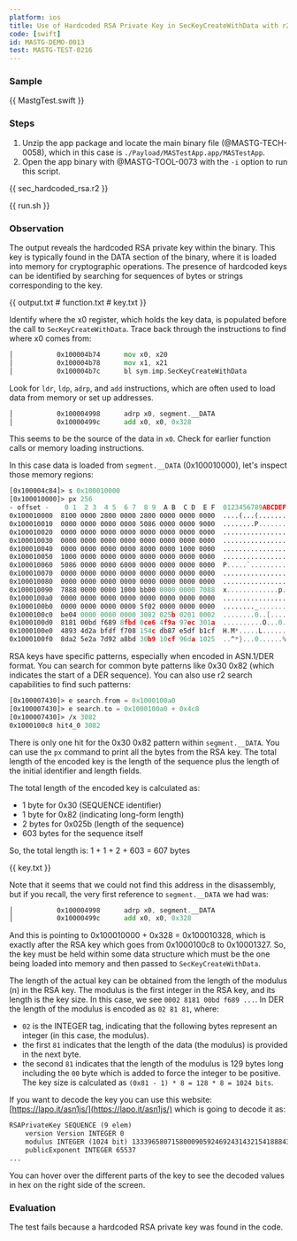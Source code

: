 ```yaml
---
platform: ios
title: Use of Hardcoded RSA Private Key in SecKeyCreateWithData with r2
code: [swift]
id: MASTG-DEMO-0013
test: MASTG-TEST-0216
---
```


### Sample

{{ MastgTest.swift }}

### Steps

1. Unzip the app package and locate the main binary file (@MASTG-TECH-0058), which in this case is `./Payload/MASTestApp.app/MASTestApp`.
2. Open the app binary with @MASTG-TOOL-0073 with the `-i` option to run this script.

{{ sec_hardcoded_rsa.r2 }}

{{ run.sh }}

### Observation

The output reveals the hardcoded RSA private key within the binary. This key is typically found in the DATA section of the binary, where it is loaded into memory for cryptographic operations. The presence of hardcoded keys can be identified by searching for sequences of bytes or strings corresponding to the key.

{{ output.txt # function.txt # key.txt }}

Identify where the x0 register, which holds the key data, is populated before the call to `SecKeyCreateWithData`. Trace back through the instructions to find where x0 comes from:

```asm
│           0x100004b74      mov x0, x20
│           0x100004b78      mov x1, x21
│           0x100004b7c      bl sym.imp.SecKeyCreateWithData
```

Look for `ldr`, `ldp`, `adrp`, and `add` instructions, which are often used to load data from memory or set up addresses.

```asm
│           0x100004998      adrp x0, segment.__DATA                   ; 0x100010000
│           0x10000499c      add x0, x0, 0x328                         ; int64_t arg1
```

This seems to be the source of the data in `x0`. Check for earlier function calls or memory loading instructions.

In this case data is loaded from `segment.__DATA` (0x100010000), let's inspect those memory regions:

```asm
[0x100004c84]> s 0x100010000
[0x100010000]> px 256
- offset -    0 1  2 3  4 5  6 7  8 9  A B  C D  E F  0123456789ABCDEF
0x100010000  8100 0000 2800 0000 2800 0000 0000 0000  ....(...(.......
0x100010010  0000 0000 0000 0000 5086 0000 0000 9000  ........P.......
0x100010020  0000 0000 0000 0000 0000 0000 0000 0000  ................
0x100010030  0000 0000 0000 0000 0000 0000 0000 0000  ................
0x100010040  0000 0000 0000 0000 8000 0000 1000 0000  ................
0x100010050  1000 0000 0000 0000 0000 0000 0000 0000  ................
0x100010060  5086 0000 0000 6000 0000 0000 0000 0000  P.....`.........
0x100010070  0000 0000 0000 0000 0000 0000 0000 0000  ................
0x100010080  0000 0000 0000 0000 0000 0000 0000 0000  ................
0x100010090  7888 0000 0000 1000 bb00 0000 0000 7088  x.............p.
0x1000100a0  0000 0000 0000 0000 0000 0000 0000 0000  ................
0x1000100b0  0000 0000 0000 0000 5f02 0000 0000 0000  ........_.......
0x1000100c0  be04 0000 0000 0000 3082 025b 0201 0002  ........0..[....
0x1000100d0  8181 00bd f689 8fbd 0ce6 4f9a 97ec 301a  ..........O...0.
0x1000100e0  4893 4d2a bfdf f708 154c db87 e5df b1cf  H.M*.....L......
0x1000100f0  8da2 5e2a 7d92 a8bd 30b9 10cf 96da 1025  ..^*}...0......%
```

RSA keys have specific patterns, especially when encoded in ASN.1/DER format. You can search for common byte patterns like 0x30 0x82 (which indicates the start of a DER sequence). You can also use r2 search capabilities to find such patterns:

```asm
[0x100007430]> e search.from = 0x1000100a0
[0x100007430]> e search.to = 0x1000100a0 + 0x4c8
[0x100007430]> /x 3082
0x1000100c8 hit4_0 3082
```

There is only one hit for the 0x30 0x82 pattern within `segment.__DATA`. You can use the `px` command to print all the bytes from the RSA key. The total length of the encoded key is the length of the sequence plus the length of the initial identifier and length fields.

The total length of the encoded key is calculated as:

- 1 byte for 0x30 (SEQUENCE identifier)
- 1 byte for 0x82 (indicating long-form length)
- 2 bytes for 0x025b (length of the sequence)
- 603 bytes for the sequence itself

So, the total length is: 1 + 1 + 2 + 603 = 607 bytes

{{ key.txt }}

Note that it seems that we could not find this address in the disassembly, but if you recall, the very first reference to `segment.__DATA` we had was:

```asm
│           0x100004998      adrp x0, segment.__DATA                   ; 0x100010000
│           0x10000499c      add x0, x0, 0x328                         ; int64_t arg1
```

And this is pointing to 0x100010000 + 0x328 = 0x100010328, which is exactly after the RSA key which goes from 0x1000100c8 to 0x10001327. So, the key must be held within some data structure which must be the one being loaded into memory and then passed to `SecKeyCreateWithData`.

The length of the actual key can be obtained from the length of the modulus (n) in the RSA key. The modulus is the first integer in the RSA key, and its length is the key size. In this case, we see `0002 8181 00bd f689 ...`. In DER the length of the modulus is encoded as `02 81 81`, where:

- `02` is the INTEGER tag, indicating that the following bytes represent an integer (in this case, the modulus).
- the first `81` indicates that the length of the data (the modulus) is provided in the next byte.
- the second `81` indicates that the length of the modulus is 129 bytes long including the `00` byte which is added to force the integer to be positive. The key size is calculated as `(0x81 - 1) * 8 = 128 * 8 = 1024 bits`.

If you want to decode the key you can use this website: [https://lapo.it/asn1js/](https://lapo.it/asn1js/) which is going to decode it as:

```txt
RSAPrivateKey SEQUENCE (9 elem)
    version Version INTEGER 0
    modulus INTEGER (1024 bit) 133396580715800090592469243143215418884374307199930301828108855519157…
    publicExponent INTEGER 65537
...
```

You can hover over the different parts of the key to see the decoded values in hex on the right side of the screen.

### Evaluation

The test fails because a hardcoded RSA private key was found in the code.
